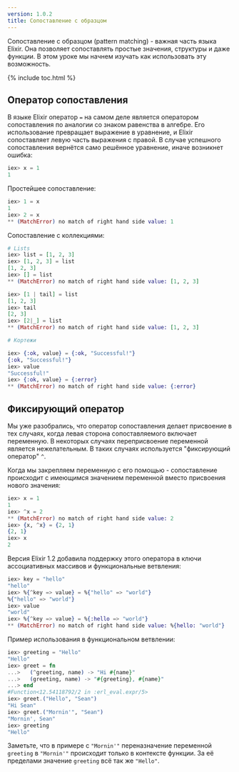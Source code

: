 ```yaml
---
version: 1.0.2
title: Сопоставление с образцом
---
```


Сопоставление с образцом (pattern matching) - важная часть языка Elixir. Она позволяет сопоставлять простые значения, структуры и даже функции. В этом уроке мы начнем изучать как использовать эту возможность.

{% include toc.html %}

## Оператор сопоставления

В языке Elixir оператор `=` на самом деле является оператором сопоставления по аналогии со знаком равенства в алгебре. Его использование превращает выражение в уравнение, и Elixir сопоставляет левую часть выражения с правой. В случае успешного сопоставления вернётся само решённое уравнение, иначе возникнет ошибка:

```elixir
iex> x = 1
1
```

Простейшее сопоставление:

```elixir
iex> 1 = x
1
iex> 2 = x
** (MatchError) no match of right hand side value: 1
```

Сопоставление с коллекциями:

```elixir
# Lists
iex> list = [1, 2, 3]
iex> [1, 2, 3] = list
[1, 2, 3]
iex> [] = list
** (MatchError) no match of right hand side value: [1, 2, 3]

iex> [1 | tail] = list
[1, 2, 3]
iex> tail
[2, 3]
iex> [2|_] = list
** (MatchError) no match of right hand side value: [1, 2, 3]

# Кортежи

iex> {:ok, value} = {:ok, "Successful!"}
{:ok, "Successful!"}
iex> value
"Successful!"
iex> {:ok, value} = {:error}
** (MatchError) no match of right hand side value: {:error}
```

## Фиксирующий оператор

Мы уже разобрались, что оператор сопоставления делает присвоение в тех случаях, когда левая сторона сопоставляемого включает переменную. В некоторых случаях переприсвоение переменной является нежелательным. В таких случаях используется "фиксирующий оператор" `^`.

Когда мы закрепляем переменную с его помощью - сопоставление происходит с имеющимся значением переменной вместо присвоения нового значения:

```elixir
iex> x = 1
1
iex> ^x = 2
** (MatchError) no match of right hand side value: 2
iex> {x, ^x} = {2, 1}
{2, 1}
iex> x
2
```

Версия Elixir 1.2 добавила поддержку этого оператора в ключи ассоциативных массивов и функциональные ветвления:

```elixir
iex> key = "hello"
"hello"
iex> %{^key => value} = %{"hello" => "world"}
%{"hello" => "world"}
iex> value
"world"
iex> %{^key => value} = %{:hello => "world"}
** (MatchError) no match of right hand side value: %{hello: "world"}
```

Пример использования в функциональном ветвлении:

```elixir
iex> greeting = "Hello"
"Hello"
iex> greet = fn
...>   (^greeting, name) -> "Hi #{name}"
...>   (greeting, name) -> "#{greeting}, #{name}"
...> end
#Function<12.54118792/2 in :erl_eval.expr/5>
iex> greet.("Hello", "Sean")
"Hi Sean"
iex> greet.("Mornin'", "Sean")
"Mornin', Sean"
iex> greeting
"Hello"
```

Заметьте, что в примере с `"Mornin'"` переназначение переменной `greeting` в `"Mornin'"` происходит только в контексте функции. За её пределами значение `greeting` всё так же `"Hello"`.
